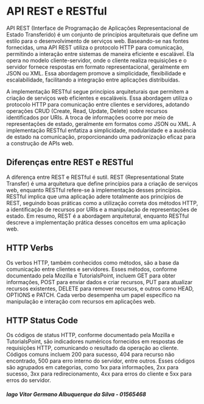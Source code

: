 # API REST e RESTful

  API REST (Interface de Programação de Aplicações Representacional de Estado Transferido) é um conjunto de princípios arquiteturais que define um estilo para o desenvolvimento de serviços web. Baseando-se nas fontes fornecidas, uma API REST utiliza o protocolo HTTP para comunicação, permitindo a interação entre sistemas de maneira eficiente e escalável. Ela opera no modelo cliente-servidor, onde o cliente realiza requisições e o servidor fornece respostas em formato representacional, geralmente em JSON ou XML. Essa abordagem promove a simplicidade, flexibilidade e escalabilidade, facilitando a integração entre aplicações distribuídas.

  A implementação RESTful segue princípios arquiteturais que permitem a criação de serviços web eficientes e escaláveis. Essa abordagem utiliza o protocolo HTTP para comunicação entre clientes e servidores, adotando operações CRUD (Create, Read, Update, Delete) sobre recursos identificados por URIs. A troca de informações ocorre por meio de representações de estado, geralmente em formatos como JSON ou XML. A implementação RESTful enfatiza a simplicidade, modularidade e a ausência de estado na comunicação, proporcionando uma padronização eficaz para a construção de APIs web.

## Diferenças entre REST e RESTful

  A diferença entre REST e RESTful é sutil. REST (Representational State Transfer) é uma arquitetura que define princípios para a criação de serviços web, enquanto RESTful refere-se à implementação desses princípios. RESTful implica que uma aplicação adere totalmente aos princípios de REST, seguindo boas práticas como a utilização correta dos métodos HTTP, a identificação de recursos por URIs e a manipulação de representações de estado. Em resumo, REST é a abordagem arquitetural, enquanto RESTful descreve a implementação prática desses conceitos em uma aplicação web.

## HTTP Verbs

  Os verbos HTTP, também conhecidos como métodos, são a base da comunicação entre clientes e servidores. Esses métodos, conforme documentado pela Mozilla e TutorialsPoint, incluem GET para obter informações, POST para enviar dados e criar recursos, PUT para atualizar recursos existentes, DELETE para remover recursos, e outros como HEAD, OPTIONS e PATCH. Cada verbo desempenha um papel específico na manipulação e interação com recursos em aplicações web.

## HTTP Status Code

  Os códigos de status HTTP, conforme documentado pela Mozilla e TutorialsPoint, são indicadores numéricos fornecidos em respostas de requisições HTTP, comunicando o resultado da operação ao cliente. Códigos comuns incluem 200 para sucesso, 404 para recurso não encontrado, 500 para erro interno do servidor, entre outros. Esses códigos são agrupados em categorias, como 1xx para informações, 2xx para sucesso, 3xx para redirecionamento, 4xx para erros do cliente e 5xx para erros do servidor.

##### Iago Vitor Germano Albuquerque da Silva - 01565468
